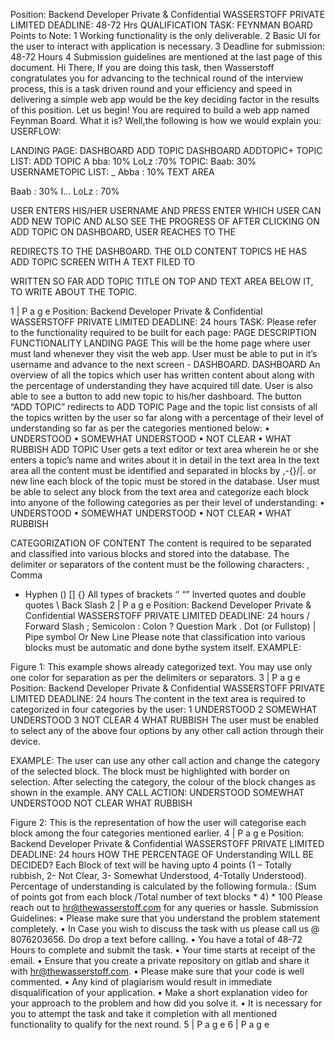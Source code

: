 Position: Backend Developer Private & Confidential WASSERSTOFF PRIVATE LIMITED DEADLINE: 48-72 Hrs 
QUALIFICATION TASK: FEYNMAN BOARD 
Points to Note: 
1 Working functionality is the only deliverable. 
2 Basic UI for the user to interact with application is necessary. 3 Deadline for submission: 48-72 Hours 
4 Submission guidelines are mentioned at the last page of this document. 
Hi There, 
If you are doing this task, then Wasserstoff congratulates you for advancing to the technical round of the interview process, this is a task driven round and your efficiency and speed in delivering a simple web app would be the key deciding factor in the results of this position. 
Let us begin! 
You are required to build a web app named Feynman Board. What it is? Well,the  following is how we would explain you: 
USERFLOW: 

LANDING PAGE: 
DASHBOARD ADD TOPIC 
DASHBOARD 
ADDTOPIC+ 
TOPIC LIST: 
ADD TOPIC A bba: 10% 
LoLz :70% TOPIC: 
Baab: 30% 
USERNAMETOPIC LIST: _ Abba : 10% 
TEXT AREA 

Baab : 30% I… LoLz : 70% 

USER ENTERS HIS/HER  USERNAME AND PRESS ENTER WHICH 
USER CAN ADD NEW TOPIC AND ALSO SEE THE PROGRESS OF 
AFTER CLICKING ON ADD TOPIC ON DASHBOARD, USER REACHES TO THE 

REDIRECTS TO THE DASHBOARD. 
THE OLD CONTENT 
TOPICS 
HE HAS 
ADD TOPIC SCREEN WITH A TEXT FILED TO 

WRITTEN SO FAR 
ADD TOPIC TITLE ON TOP AND TEXT AREA BELOW IT, TO WRITE ABOUT THE TOPIC.

1 | P a g e 
Position: Backend Developer Private & Confidential WASSERSTOFF PRIVATE LIMITED DEADLINE: 24 hours 
TASK: 
Please refer to the functionality required to be built for each page: 
PAGE 
DESCRIPTION 
FUNCTIONALITY
LANDING 
PAGE
This will be the home page where user must land whenever they visit the web app.
User must be able to put in it’s username and advance to the next screen - DASHBOARD.
DASHBOARD
An overview of all the topics which user has written content about along with the 
percentage of understanding they have acquired till date. User is also able to see a button to add new topic to his/her dashboard.
The button “ADD TOPIC” redirects to ADD TOPIC Page and the topic list consists of all the topics written by the user so far along with a percentage of their level of understanding so far as per the categories mentioned below: 
• UNDERSTOOD 
• SOMEWHAT UNDERSTOOD • NOT CLEAR 
• WHAT RUBBISH
ADD TOPIC
User gets a text editor or text area wherein he or she enters a topic’s name and writes about it in detail in the text area
In the text area all the content must be identified and separated in blocks by ,-{}[]()/|. or new line each block of the topic must be stored in the database. 
User must be able to select any block from the text area and categorize each block into anyone of the following categories as per their level of understanding: 
• UNDERSTOOD 
• SOMEWHAT UNDERSTOOD • NOT CLEAR 
• WHAT RUBBISH



CATEGORIZATION OF CONTENT 
The content is required to be separated and classified into various blocks and stored into the database. The delimiter or separators of the content must be the following characters: 
, Comma 
- Hyphen 
() [] {} All types of brackets 
‘’ “” Inverted quotes and double quotes 
\ Back Slash
2 | P a g e 
Position: Backend Developer Private & Confidential WASSERSTOFF PRIVATE LIMITED DEADLINE: 24 hours 
/ Forward Slash 
; Semicolon 
: Colon 
? Question Mark 
. Dot (or Fullstop) 
| Pipe symbol 
Or New Line 
Please note that classification into various blocks must be automatic and done bythe system itself. 
EXAMPLE: 


Figure 1: This example shows already categorized text. You may use only one color for separation as per the delimiters or separators.
3 | P a g e 
Position: Backend Developer Private & Confidential WASSERSTOFF PRIVATE LIMITED DEADLINE: 24 hours 
The content in the text area is required to categorized in four categories by the user: 
1 UNDERSTOOD 
2 SOMEWHAT UNDERSTOOD 
3 NOT CLEAR 
4 WHAT RUBBISH 
The user must be enabled to select any of the above four options by any other call action through their device. 

EXAMPLE: 
The user can use any other call action and change the category of the selected block. 
The block must be highlighted with border on selection. 
After selecting the category, the colour of the block changes as shown in the example. 
ANY CALL ACTION: UNDERSTOOD 
SOMEWHAT UNDERSTOOD NOT CLEAR 
WHAT RUBBISH 

Figure 2: This is the representation of how the user will categorise each block among the four categories mentioned earlier.
4 | P a g e 
Position: Backend Developer Private & Confidential WASSERSTOFF PRIVATE LIMITED DEADLINE: 24 hours 
HOW THE PERCENTAGE OF Understanding WILL BE DECIDED? 
Each Block of text will be having upto 4 points (1 – Totally rubbish, 2- Not Clear, 3- Somewhat Understood, 4-Totally Understood). Percentage of understanding is calculated by the following formula.: 
(Sum of points got from each block /Total number of text blocks * 4) * 100 
Please reach out to hr@thewasserstoff.com for any queries or hassle. Submission Guidelines: 
• Please make sure that you understand the problem statement completely. 
• In Case you wish to discuss the task with us please call us @ 8076203656. Do drop a text before calling. 
• You have a total of 48-72 Hours to complete and submit the task. • Your time starts at receipt of the email. 
• Ensure that you create a private repository on gitlab and share it with hr@thewasserstoff.com. 
• Please make sure that your code is well commented. 
• Any kind of plagiarism would result in immediate disqualification of your application. 
• Make a short explanation video for your approach to the problem and how did you solve it. 
• It is necessary for you to attempt the task and take it completion  with all mentioned functionality to qualify for the next round.
5 | P a g e 
6 | P a g e
